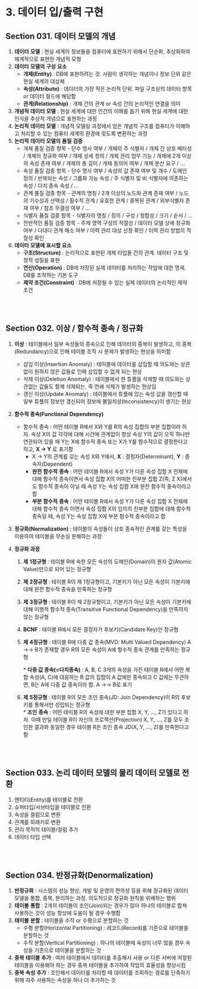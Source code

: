 # 3. 데이터 입/출력 구현

## Section 031. 데이터 모델의 개념

1. **데이터** **모델** : 현실 세계의 정보들을 컴퓨터에 표현하기 위해서 단순화, 추상화하여 체계적으로 표현한 개념적 모형
2. **데이터** **모델의** **구성** **요소**
   + **개체(Entity)** : DB에 표현하려는 것. 사람이 생각하는 개념이나 정보 단위 같은 현실 세계의 대상체
   + **속성(Attribute)** : 데이터의 가장 작은 논리적 단위. 파일 구조상의 데이터 항목 or 데이터 필드에 해당함
   + **관계(Relationship)** : 개체 간의 관계 or 속성 간의 논리적인 연결을 의미
3. **개념적** **데이터** **모델** : 현실 세계에 대한 인간의 이해를 돕기 위해 현실 세계에 대한 인식을 추상적 개념으로 표현하는 과정
4. **논리적** **데이터** **모델** : 개념적 모델링 과정에서 얻은 개념적 구조를 컴퓨터가 이해하고 처리할 수 있는 컴퓨터 세계의 환경에 맞도록 변환하는 과정
5. **논리적** **데이터** **모델의** **품질** **검증**
   + 개체 품질 검증 항목 - 단수 명사 여부 / 개체의 주 식별자 / 개체 간 상호 배타성 / 개체의 정규화 여부 / 개체 상세 정의 / 개체 관리 업무 기능 / 개체에 2개 이상의 속성 존재 여부 / 개체의 총 길이 / 개체 동의어 여부 / 개체 분산 요구 / ...
   + 속성 품질 검증 항목 - 단수 명사 여부 / 속성의 값 존재 여부 및 개수 / 도메인 정의 / 반복되는 속성 / 그룹화 가능 속성 / 주 식별자 및 비 식별자에 의존하는 속성 / 다치 종속 속성 / …
   + 관계 품질 검증 항목 - 관계의 명칭 / 2개 이상의 노드와 관계 존재 여부 / 노드의 기수성과 선택성 / 필수적 관계 / 유효한 관계 / 중복된 관계 / 외부식별자 존재 여부 / 참조 무결성 여부 / ...
   + 식별자 품질 검증 항목 - 식별자의 명칭 / 정의 / 구성 / 정합성 / 크기 / 순서 / …
   + 전반적인 품질 검증 항목 - 주제 영역 구성의 적절성 / 데이터 모델 상에 정규화 여부 / 다대다 관계 해소 여부 / 이력 관리 대상 선정 확인 / 이력 관리 방법의 적절성 확인
6. **데이터** **모델에** **표시할** **요소**
   + **구조(Structure)** : 논리적으로 표현된 개체 타입들 간의 관계. 데이터 구조 및 정적 성질을 표현
   + **연산(Operation)** : DB에 저장된 실제 데이터를 처리하는 작업에 대한 명세. DB를 조작하는 기본 도구
   + **제약 조건(Constraint)** : DB에 저장될 수 있는 실제 데이터의 논리적인 제약 조건

<br/><br/>

## Section 032. 이상 / 함수적 종속 / 정규화

1. **이상** : 테이블에서 일부 속성들의 종속으로 인해 데이터의 중복이 발생하고, 이 중복(Redundancy)으로 인해 테이블 조작 시 문제가 발생하는 현상을 의미함

   + 삽입 이상(Insertion Anomaly) : 테이블에 데이터를 삽입할 때 의도와는 상관없이 원하지 않은 값들로 인해 삽입할 수 없게 되는 현상
   + 삭제 이상(Deletion Anomaly) : 테이블에서 한 튜플을 삭제할 때 의도와는 상관없는 값들도 함께 삭제되는, 즉 연쇄 삭제가 발생하는 현상임
   + 갱신 이상(Update Anomaly) : 테이블에서 튜플에 있는 속성 값을 갱신할 때 일부 튜플의 정보만 갱신되어 정보에 불일치성(Inconsistency)이 생기는 현상

2. **함수적 종속(Functional Dependency)**

   + 함수적 종속 : 어떤 테이블 R에서 X와 Y를 R의 속성 집합의 부분 집합이라 하자. 속성 X의 값 각각에 대해 시간에 관계없이 항상 속성 Y의 값이 오직 하나만 연관되어 있을 때 Y는 X에 함수적 종속 또는 X가 Y를 함수적으로 결정한다고 하고, **X -> Y** 로 표기함
     + X -> Y의 관계를 갖는 속성 X와 Y에서, **X** : 결정자(Determinant), **Y** : 종속자(Dependent)
     + **완전** **함수적** **종속** : 어떤 테이블 R에서 속성 Y가 다른 속성 집합 X 전체에 대해 함수적 종속이면서 속성 집합 X의 어떠한 진부분 집합 Z(즉, Z X)에서도 함수적 종속이 아닐 때 속성 Y는 속성 집합 X에 완전 함수적 종속이라고 함
     + **부분** **함수적** **종속** : 어떤 테이블 R에서 속성 Y가 다른 속성 집합 X 전체에 대해 함수적 종속 이면서 속성 집합 X의 임의의 진부분 집합에 대해 함수적 종속일 때, 속성 Y는 속성 집합 X에 부분 함수적 종속이라고 함

3. **정규화(Normalization)** : 테이블의 속성들이 상호 종속적인 관계를 갖는 특성을 이용하여 테이블을 무손실 분해하는 과정

4. **정규화 과정**

   1. **제** **1정규형** : 테이블 R에 속한 모든 속성의 도메인(Domain)이 원자 값(Atomic Value)만으로 되어 있는 정규형

   2. **제** **2정규형** : 테이블 R이 제 1정규형이고, 기본키가 아닌 모든 속성이 기본키에 대해 완전 함수적 종속을 만족하는 정규형

   3. **제** **3정규형** : 테이블 R이 제 2정규형이고, 기본키가 아닌 모든 속성이 기본키에 대해 이행적 함수적 종속(Transitive Functional Dependency)을 만족하지 않는 정규형

   4. **BCNF** : 테이블 R에서 모든 결정자가 후보키(Candidate Key)인 정규형

   5. **제** **4정규형** : 테이블 R에 다중 값 종속(MVD: Multi Valued Dependency) A ->-> B가 존재할 경우 R의 모든 속성이 A에 함수적 종속 관계를 만족하는 정규형<br/>

       \* **다중 값 종속(=다치종속)** : A, B, C 3개의 속성을 가진 테이블 R에서 어떤 복합 속성(A, C)에 대응하는 B 값의 집합이 A 값에만 종속되고 C 값에는 무관하면, B는 A에 다중 값 종속이라 함. A ->-> B로 표기

   6. **제** **5정규형** : 테이블 R의 모든 조인 종속(JD: Join Dependency)이 R의 후보키를 통해서만 성립되는 정규형<br/> \* **조인** **종속** : 어떤 테이블 R의 속성에 대한 부분 집합 X, Y, …, Z가 있다고 하자. 이때 만일 테이블 R이 자신의 프로젝션(Projection) X, Y, …, Z를 모두 조인한 결과와 동일한 경우 테이블 R은 조인 종속 JD(X, Y, …, Z)를 만족한다고 함

<br/><br/>

## Section 033. 논리 데이터 모델의 물리 데이터 모델로 전환

1. 엔티티(Entity)를 테이블로 전환
2. 슈퍼타입/서브타입을 테이블로 전환
3. 속성을 컬럼으로 변환
4. 관계를 외래키로 변환
5. 관리 목적의 테이블/컬럼 추가
6. 데이터 타입 선택

<br/><br/>

## Section 034. 반정규화(Denormalization)

1. **반정규화** : 시스템의 성능 향상, 개발 및 운영의 편의성 등을 위해 정규화된 데이터 모델을 통합, 중복, 분리하는 과정. 의도적으로 정규화 원칙을 위배하는 행위
2. **테이블** **통합** : 2개의 테이블이 조인(Join)되는 경우가 많아 하나의 테이블로 합쳐 사용하는 것이 성능 향상에 도움이 될 경우 수행함
3. **테이블** **분할** : 테이블을 수직 or 수평으로 분할하는 것
   + 수평 분할(Horizontal Partitioning) : 레코드(Record)를 기준으로 테이블을 분할하는 것
   + 수직 분할(Vertical Partitioning) : 하나의 테이블에 속성이 너무 많을 경우 속성을 기준으로 테이블을 분할하는 것
4. **중복** **테이블** **추가** : 여러 테이블에서 데이터를 추출해서 사용 or 다른 서버에 저장된 테이블을 이용해야 하는 경우 중복 테이블을 추가하여 작업의 효율성을 향상시킴
5. **중복** **속성** **추가** : 조인해서 데이터를 처리할 때 데이터를 조회하는 경로를 단축하기 위해 자주 사용하는 속성을 하나 더 추가하는 것

<br/><br/>





